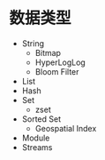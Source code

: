 # 数据类型
- String
  - Bitmap
  - HyperLogLog
  - Bloom Filter
- List
- Hash
- Set
  - zset
- Sorted Set
  - Geospatial Index
- Module
- Streams


